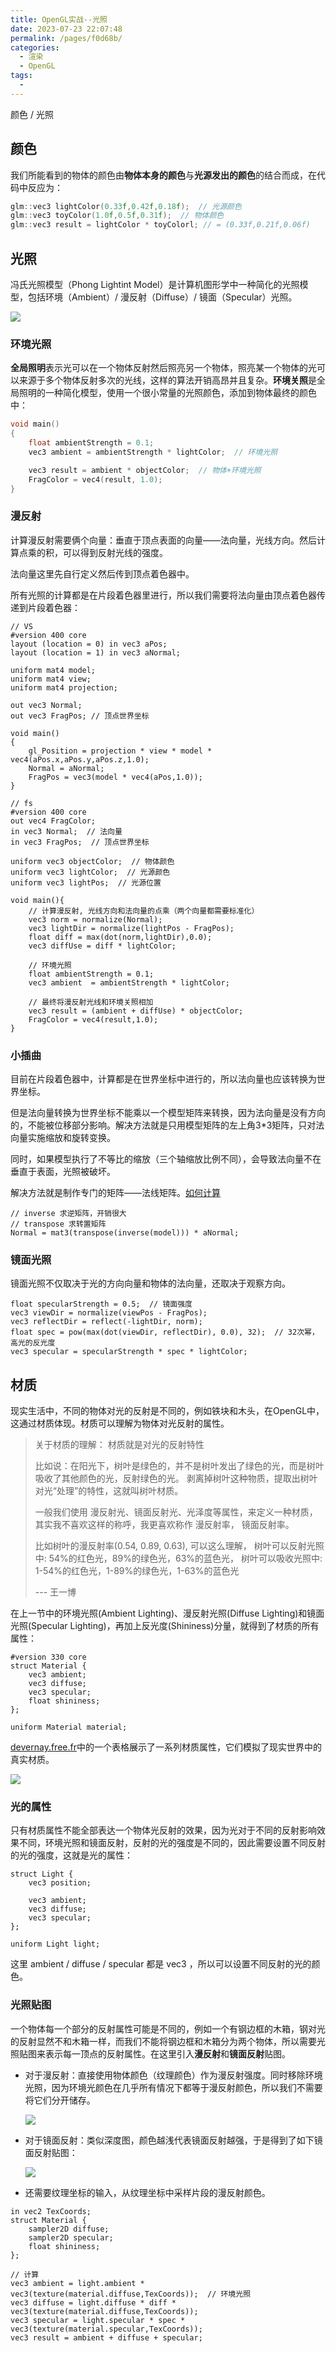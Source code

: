 ```yaml
---
title: OpenGL实战--光照
date: 2023-07-23 22:07:48
permalink: /pages/f0d68b/
categories:
  - 渲染
  - OpenGL
tags:
  - 
---
```

颜色 / 光照

<!-- more -->

## 颜色

我们所能看到的物体的颜色由**物体本身的颜色**与**光源发出的颜色**的结合而成，在代码中反应为：

```cpp
glm::vec3 lightColor(0.33f,0.42f,0.18f);  // 光源颜色
glm::vec3 toyColor(1.0f,0.5f,0.31f);  // 物体颜色
glm::vec3 result = lightColor * toyColorl; // = (0.33f,0.21f,0.06f)
```



## 光照

冯氏光照模型（Phong Lightint Model）是计算机图形学中一种简化的光照模型，包括环境（Ambient）/ 漫反射（Diffuse）/ 镜面（Specular）光照。

![](https://meteor-pic.oss-cn-shenzhen.aliyuncs.com/image/20230726222650.png)



### 环境光照

**全局照明**表示光可以在一个物体反射然后照亮另一个物体，照亮某一个物体的光可以来源于多个物体反射多次的光线，这样的算法开销高昂并且复杂。**环境关照**是全局照明的一种简化模型，使用一个很小常量的光照颜色，添加到物体最终的颜色中：

```cpp
void main()
{
    float ambientStrength = 0.1;
    vec3 ambient = ambientStrength * lightColor;  // 环境光照

    vec3 result = ambient * objectColor;  // 物体+环境光照
    FragColor = vec4(result, 1.0);
}
```

### 漫反射

计算漫反射需要俩个向量：垂直于顶点表面的向量——法向量，光线方向。然后计算点乘的积，可以得到反射光线的强度。

法向量这里先自行定义然后传到顶点着色器中。

所有光照的计算都是在片段着色器里进行，所以我们需要将法向量由顶点着色器传递到片段着色器：

```
// VS
#version 400 core
layout (location = 0) in vec3 aPos;
layout (location = 1) in vec3 aNormal;

uniform mat4 model;
uniform mat4 view;
uniform mat4 projection;

out vec3 Normal;
out vec3 FragPos; // 顶点世界坐标

void main()
{
	gl_Position = projection * view * model * vec4(aPos.x,aPos.y,aPos.z,1.0);
	Normal = aNormal;
	FragPos = vec3(model * vec4(aPos,1.0));
}

// fs
#version 400 core
out vec4 FragColor;
in vec3 Normal;  // 法向量
in vec3 FragPos;  // 顶点世界坐标

uniform vec3 objectColor;  // 物体颜色
uniform vec3 lightColor;  // 光源颜色
uniform vec3 lightPos;  // 光源位置

void main(){
	// 计算漫反射, 光线方向和法向量的点乘（两个向量都需要标准化）
	vec3 norm = normalize(Normal);
	vec3 lightDir = normalize(lightPos - FragPos);
	float diff = max(dot(norm,lightDir),0.0);
	vec3 diffUse = diff * lightColor;

	// 环境光照
	float ambientStrength = 0.1; 
	vec3 ambient  = ambientStrength * lightColor;

	// 最终将漫反射光线和环境关照相加
	vec3 result = (ambient + diffUse) * objectColor;
	FragColor = vec4(result,1.0);
}
```

### 小插曲

目前在片段着色器中，计算都是在世界坐标中进行的，所以法向量也应该转换为世界坐标。

但是法向量转换为世界坐标不能乘以一个模型矩阵来转换，因为法向量是没有方向的，不能被位移部分影响。解决方法就是只用模型矩阵的左上角3*3矩阵，只对法向量实施缩放和旋转变换。

同时，如果模型执行了不等比的缩放（三个轴缩放比例不同），会导致法向量不在垂直于表面，光照被破坏。

解决方法就是制作专门的矩阵——法线矩阵。[如何计算](http://www.lighthouse3d.com/tutorials/glsl-tutorial/the-normal-matrix/)

```
// inverse 求逆矩阵，开销很大
// transpose 求转置矩阵
Normal = mat3(transpose(inverse(model))) * aNormal;
```

### 镜面光照

镜面光照不仅取决于光的方向向量和物体的法向量，还取决于观察方向。

```
float specularStrength = 0.5;  // 镜面强度
vec3 viewDir = normalize(viewPos - FragPos);
vec3 reflectDir = reflect(-lightDir, norm);
float spec = pow(max(dot(viewDir, reflectDir), 0.0), 32);  // 32次幂，高光的反光度
vec3 specular = specularStrength * spec * lightColor;
```



## 材质

现实生活中，不同的物体对光的反射是不同的，例如铁块和木头，在OpenGL中，这通过材质体现。材质可以理解为物体对光反射的属性。

> 关于材质的理解：
> 材质就是对光的反射特性
>
> 比如说：在阳光下，树叶是绿色的，并不是树叶发出了绿色的光，而是树叶吸收了其他颜色的光，反射绿色的光。
> 剥离掉树叶这种物质，提取出树叶对光“处理”的特性，这就叫树叶材质。
>
> 一般我们使用 漫反射光、镜面反射光、光泽度等属性，来定义一种材质，其实我不喜欢这样的称呼，我更喜欢称作 漫反射率， 镜面反射率。
>
> 比如树叶的漫反射率(0.54, 0.89, 0.63), 可以这么理解，
> 树叶可以反射光照中: 54%的红色光，89%的绿色光，63%的蓝色光，
> 树叶可以吸收光照中: 1-54%的红色光，1-89%的绿色光，1-63%的蓝色光
>
> --- 王一博

在上一节中的环境光照(Ambient Lighting)、漫反射光照(Diffuse Lighting)和镜面光照(Specular Lighting)，再加上反光度(Shininess)分量，就得到了材质的所有属性：

```
#version 330 core
struct Material {
    vec3 ambient;
    vec3 diffuse;
    vec3 specular;
    float shininess;
}; 

uniform Material material;
```

[devernay.free.fr](http://devernay.free.fr/cours/opengl/materials.html)中的一个表格展示了一系列材质属性，它们模拟了现实世界中的真实材质。

![](https://meteor-pic.oss-cn-shenzhen.aliyuncs.com/image/202309021533422.png)



### 光的属性

只有材质属性不能全部表达一个物体光反射的效果，因为光对于不同的反射影响效果不同，环境光照和镜面反射，反射的光的强度是不同的，因此需要设置不同反射的光的强度，这就是光的属性：

```
struct Light {
    vec3 position;

    vec3 ambient;
    vec3 diffuse;
    vec3 specular;
};

uniform Light light;
```

这里 ambient / diffuse / specular 都是 vec3 ，所以可以设置不同反射的光的颜色。



### 光照贴图

一个物体每一个部分的反射属性可能是不同的，例如一个有钢边框的木箱，钢对光的反射显然不和木箱一样，而我们不能将钢边框和木箱分为两个物体，所以需要光照贴图来表示每一顶点的反射属性。在这里引入**漫反射**和**镜面反射**贴图。

- 对于漫反射：直接使用物体颜色（纹理颜色）作为漫反射强度。同时移除环境光照，因为环境光颜色在几乎所有情况下都等于漫反射颜色，所以我们不需要将它们分开储存。

  ![](https://meteor-pic.oss-cn-shenzhen.aliyuncs.com/image/202309040057091.png)

- 对于镜面反射：类似深度图，颜色越浅代表镜面反射越强，于是得到了如下镜面反射贴图：

  ![](https://meteor-pic.oss-cn-shenzhen.aliyuncs.com/image/202309040057143.png)

- 还需要纹理坐标的输入，从纹理坐标中采样片段的漫反射颜色。

```
in vec2 TexCoords;
struct Material {
    sampler2D diffuse;
    sampler2D specular;
    float shininess;
};

// 计算
vec3 ambient = light.ambient * vec3(texture(material.diffuse,TexCoords));  // 环境光照
vec3 diffuse = light.diffuse * diff * vec3(texture(material.diffuse,TexCoords));
vec3 specular = light.specular * spec * vec3(texture(material.specular,TexCoords));
vec3 result = ambient + diffuse + specular;
```



